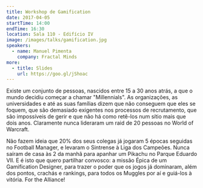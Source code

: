 ```yaml
---
title: Workshop de Gamification
date: 2017-04-05
startTime: 14:00
endTime: 16:30
location: Sala 110 - Edifício IV
image: /images/talks/gamification.jpg
speakers:
  - name: Manuel Pimenta
    company: Fractal Minds
more:
  - title: Slides
    url: https://goo.gl/jShoac
---
```


Existe um conjunto de pessoas, nascidos entre 15 a 30 anos atrás, a que o mundo decidiu começar a chamar "Millennials".
As organizações, as universidades e até as suas famílias dizem que não conseguem que eles se foquem, que são demasiado exigentes nos processos de recrutamento, que são impossíveis de gerir e que não há como retê-los num sítio mais que dois anos.
Claramente nunca lideraram um raid de 20 pessoas no World of Warcraft.

Não fazem ideia que 20% dos seus colegas já jogaram 5 épocas seguidas no Football Manager, e levaram o Sintrense à Liga dos Campeões.
Nunca saíram de casa às 2 da manhã para apanhar um Pikachu no Parque Eduardo VII.
E é isto que quero partilhar convosco: a missão Épica de um Gamification Designer, para trazer o poder que os jogos já dominaram, além dos pontos, crachás e rankings, para todos os Muggles por aí e guiá-los à vitória. For the Alliance!
